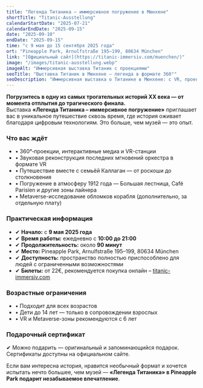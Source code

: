 ```yaml
---
title: "Легенда Титаника – иммерсивное погружение в Мюнхене"
shortTitle: "Titanic-Ausstellung"
calendarStartDate: "2025-07-21"
calendarEndDate: "2025-09-15"
date: "2025-09-10"
endDate: "2025-09-15"
time: "с 9 мая до 15 сентября 2025 года"
ort: "Pineapple Park, Arnulfstraße 195–199, 80634 München"
link: "[Официальный сайт](https://titanic-immersiv.com/muenchen/)"
image: "/images/titanic-ausstellung.webp"
imageAlt: "Иммерсивная выставка Титаник с проекциями"
seoTitle: "Выставка Титаник в Мюнхене – легенда в формате 360°"
seoDescription: "Иммерсивная выставка о Титанике в Мюнхене: с VR, проекциями и путешествием в 1912 год. Билеты доступны онлайн."
---
```


**Погрузитесь в одну из самых трогательных историй XX века — от момента отплытия до трагического финала.**  
Выставка **«Легенда Титаника – иммерсивное погружение»** приглашает вас в уникальное путешествие сквозь время, где история оживает благодаря цифровым технологиям. Это больше, чем музей — это опыт.

### Что вас ждёт

- • 360°‑проекции, интерактивные медиа и VR-станции  
- • Звуковая реконструкция последних мгновений оркестра в формате VR  
- • Путешествие вместе с семьёй Каллаган — от роскоши до столкновения  
- • Погружение в атмосферу 1912 года — Большая лестница, Café Parisien и другие зоны лайнера  
- • Metaverse-исследование обломков корабля (дополнительно, за отдельную плату)

### Практическая информация

- ✔ **Начало:** с **9 мая 2025 года**  
- ✔ **Время работы:** ежедневно с **10:00 до 21:00**  
- ✔ **Продолжительность:** около **90 минут**  
- ✔ **Место:** Pineapple Park, Arnulfstraße 195–199, 80634 München  
- ✔ **Доступность:** пространство полностью приспособлено для людей с ограниченными возможностями  
- ✔ **Билеты:** от 22€, рекомендуется покупка онлайн – [titanic-immersiv.com](https://titanic-immersiv.com/muenchen/)

### Возрастные ограничения

- • Подходит для всех возрастов  
- • Дети до 14 лет — только в сопровождении взрослых  
- • VR и Metaverse-зоны рекомендуются с 6 лет

### Подарочный сертификат

✔ Можно подарить — оригинальный и запоминающийся подарок. Сертификаты доступны на официальном сайте.

Если вам интересна история, нравится необычный формат и хочется испытать нечто большее, чем музей — **«Легенда Титаника» в Pineapple Park подарит незабываемое впечатление**.
